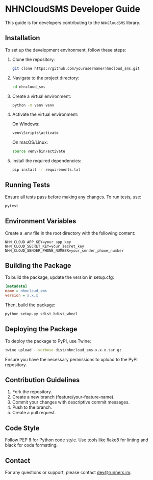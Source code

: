 # NHNCloudSMS Developer Guide

This guide is for developers contributing to the `NHNCloudSMS` library.

## Installation

To set up the development environment, follow these steps:

1. Clone the repository:
    ```bash
    git clone https://github.com/yourusername/nhncloud_sms.git
    ```

2. Navigate to the project directory:
    ```bash
    cd nhncloud_sms
    ```

3. Create a virtual environment:
    ```bash
    python -m venv venv
    ```

4. Activate the virtual environment:

    On Windows:
    ```bash
    venv\Scripts\activate
    ```

    On macOS/Linux:
    ```bash
    source venv/bin/activate
    ```

5. Install the required dependencies:
    ```bash
    pip install -r requirements.txt
    ```

## Running Tests

Ensure all tests pass before making any changes. To run tests, use:

```bash
pytest
```


## Environment Variables
Create a .env file in the root directory with the following content:

```plaintext
NHN_CLOUD_APP_KEY=your_app_key
NHN_CLOUD_SECRET_KEY=your_secret_key
NHN_CLOUD_SENDER_PHONE_NUMBER=your_sender_phone_number
```

## Building the Package
To build the package, update the version in setup.cfg:
```ini
[metadata]
name = nhncloud_sms
version = x.x.x
```

Then, build the package:
```bash
python setup.py sdist bdist_wheel
```

## Deploying the Package
To deploy the package to PyPI, use Twine:
```bash
twine upload --verbose dist/nhncloud_sms-x.x.x.tar.gz
```
Ensure you have the necessary permissions to upload to the PyPI repository.

## Contribution Guidelines
1. Fork the repository.
2. Create a new branch (feature/your-feature-name). 
3. Commit your changes with descriptive commit messages. 
4. Push to the branch. 
5. Create a pull request.

## Code Style
Follow PEP 8 for Python code style. Use tools like flake8 for linting and black for code formatting.

## Contact
For any questions or support, please contact dev@runners.im.

